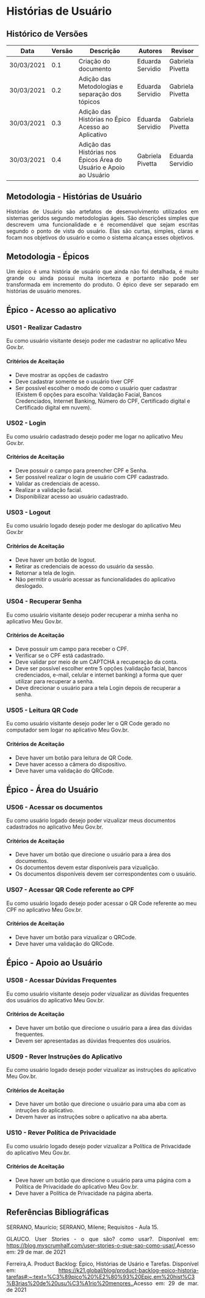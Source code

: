 # Histórias de Usuário

## Histórico de Versões

| Data       | Versão | Descrição                                           | Autores                   | Revisor |
| ---------- | ------ | --------------------------------------------------- | ------------------------- | ------- |
| 30/03/2021 | 0.1    | Criação do documento                                | Eduarda Servidio          | Gabriela Pivetta |
| 30/03/2021 | 0.2    | Adição das Metodologias e separação dos tópicos     | Eduarda Servidio          | Gabriela Pivetta |
| 30/03/2021 | 0.3    | Adição das Histórias no Épico Acesso ao Aplicativo  | Eduarda Servidio          | Gabriela Pivetta |
| 30/03/2021 | 0.4    | Adição das Histórias nos Épicos Área do Usuário e Apoio ao Usuário  | Gabriela Pivetta          | Eduarda Servidio |

## Metodologia - Histórias de Usuário
<p align="justify">Histórias de Usuário são artefatos de desenvolvimento utilizados em sistemas geridos
segundo metodologias ágeis. São descrições simples que descrevem uma
funcionalidade e é recomendável que sejam escritas segundo o ponto de vista do usuário.
Elas são curtas, simples, claras e focam nos objetivos do usuário e como o sistema alcança esses objetivos.</p>

## Metodologia - Épicos
<p align="justify">Um épico é uma história de usuário que ainda não foi detalhada, é muito grande ou ainda
possui muita incerteza e portanto não pode ser transformada em incremento do produto.
O épico deve ser separado em histórias de usuário menores.</p>

## Épico - Acesso ao aplicativo

### US01 - Realizar Cadastro
Eu como usuário visitante desejo poder me cadastrar no aplicativo Meu Gov.br.
#### Critérios de Aceitação
* Deve mostrar as opções de cadastro
* Deve cadastrar somente se o usuário tiver CPF
* Ser possível escolher o modo de como o usuário quer cadastrar
(Existem 6 opções para escolha: Validação Facial, Bancos Credenciados,
Internet Banking, Número do CPF, Certificado digital e Certificado digital em nuvem).

### US02 - Login
Eu como usuário cadastrado desejo poder me logar no aplicativo Meu Gov.br.
#### Critérios de Aceitação
* Deve possuir o campo para preencher CPF e Senha.
* Ser possível realizar o login de usuário com CPF cadastrado.
* Validar as credenciais de acesso.
* Realizar a validação facial.
* Disponibilizar acesso ao usuário cadastrado.

### US03 - Logout
Eu como usuário logado desejo poder me deslogar do aplicativo Meu Gov.br
#### Critérios de Aceitação
* Deve haver um botão de logout.
* Retirar as credenciais de acesso do usuário da sessão.
* Retornar a tela de login.
* Não permitir o usuário acessar as funcionalidades do aplicativo deslogado.

### US04 - Recuperar Senha
Eu como usuário visitante desejo poder recuperar a minha senha no aplicativo Meu Gov.br.
#### Critérios de Aceitação
* Deve possuir um campo para receber o CPF.
* Verificar se o CPF está cadastrado.
* Deve validar por meio de um CAPTCHA a recuperação da conta.
* Deve ser possível escolher entre 5 opções (validação facial,
bancos credenciados, e-mail, celular e internet banking) a forma
que quer utilizar para recuperar a senha.
* Deve direcionar o usuário para a tela Login depois de recuperar a senha.

### US05 - Leitura QR Code
Eu como usuário visitante desejo poder ler o QR Code gerado no computador sem logar no aplicativo Meu Gov.br.
#### Critérios de Aceitação
* Deve haver um botão para leitura de QR Code.
* Deve haver acesso a câmera do dispositivo.
* Deve haver uma validação do QRCode.

## Épico - Área do Usuário

### US06 - Acessar os documentos
Eu como usuário logado desejo poder vizualizar meus documentos cadastrados no aplicativo Meu Gov.br.
#### Critérios de Aceitação
* Deve haver um botão que direcione o usuário para a área dos documentos.
* Os documentos devem estar disponíveis para vizualição.
* Os documentos disponíveis devem ser correspondentes com o usuário.

### US07 - Acessar QR Code referente ao CPF
Eu como usuário logado desejo poder acessar o QR Code referente ao meu CPF no aplicativo Meu Gov.br.
#### Critérios de Aceitação
* Deve haver um botão para vizualizar o QRCode.
* Deve haver uma validação do QRCode.

## Épico - Apoio ao Usuário

### US08 - Acessar Dúvidas Frequentes
Eu como usuário visitante desejo poder vizualizar as dúvidas frequentes dos usuários do aplicativo Meu Gov.br.
#### Critérios de Aceitação
* Deve haver um botão que direcione o usuário para a área das dúvidas frequentes.
* Devem ser apresentadas as dúvidas frequentes dos usuários.

### US09 - Rever Instruções do Aplicativo
Eu como usuário logado desejo poder vizualizar as instruções do aplicativo Meu Gov.br.
#### Critérios de Aceitação
* Deve haver um botão que direcione o usuário para uma aba com as intruções do aplicativo.
* Devem haver as instruções sobre o aplicativo na aba aberta.

### US10 - Rever Política de Privacidade
Eu como usuário logado desejo poder vizualizar a Política de Privacidade do aplicativo Meu Gov.br.
#### Critérios de Aceitação
* Deve haver um botão que direcione o usuário para uma página com a Política de Privacidade do aplicativo Meu Gov.br.
* Deve haver a Política de Privacidade na página aberta.

## Referências Bibliográficas
<p align="justify">SERRANO, Maurício; SERRANO, Milene; Requisitos - Aula 15.</p>
<p align="justify">GLAUCO. User Stories - o que são? como usar?. Disponível em: <a href="https://blog.myscrumhalf.com/user-stories-o-que-sao-como-usar/">https://blog.myscrumhalf.com/user-stories-o-que-sao-como-usar/.</a>Acesso em: 29 de mar. de 2021</p>
<p align="justify">Ferreira,A. Product Backlog: Épico, Histórias de Usário e Tarefas. Disponível em: <a href="https://k21.global/blog/product-backlog-epico-historia-tarefas#:~:text=%C3%89pico%20%E2%80%93%20Epic,em%20hist%C3%B3rias%20de%20usu%C3%A1rio%20menores.">https://k21.global/blog/product-backlog-epico-historia-tarefas#:~:text=%C3%89pico%20%E2%80%93%20Epic,em%20hist%C3%B3rias%20de%20usu%C3%A1rio%20menores..</a>Acesso em: 29 de mar. de 2021</p>
